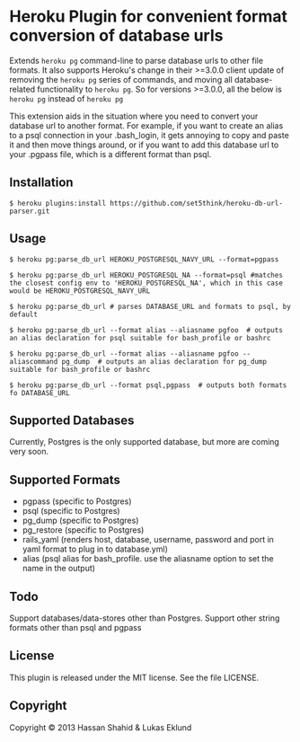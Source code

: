 # Heroku Plugin for convenient format conversion of database urls

Extends `heroku pg` command-line to parse database urls to other file formats.  It also supports Heroku's change in their >=3.0.0 client update of removing the `heroku pg` series of commands, and moving all database-related functionality to `heroku pg`.  So for versions >=3.0.0, all the below is `heroku pg` instead of `heroku pg`

This extension aids in the situation where you need to convert your database url to another format.  For example, if you want to create an alias to a psql connection in your .bash\_login, it gets annoying to copy and paste it and then move things around, or if you want to add this database url to your .pgpass file, which is a different format than psql.

## Installation

    $ heroku plugins:install https://github.com/set5think/heroku-db-url-parser.git

## Usage

    $ heroku pg:parse_db_url HEROKU_POSTGRESQL_NAVY_URL --format=pgpass

    $ heroku pg:parse_db_url HEROKU_POSTGRESQL_NA --format=psql #matches the closest config env to 'HEROKU_POSTGRESQL_NA', which in this case would be HEROKU_POSTGRESQL_NAVY_URL

    $ heroku pg:parse_db_url # parses DATABASE_URL and formats to psql, by default

    $ heroku pg:parse_db_url --format alias --aliasname pgfoo  # outputs an alias declaration for psql suitable for bash_profile or bashrc

    $ heroku pg:parse_db_url --format alias --aliasname pgfoo --aliascommand pg_dump  # outputs an alias declaration for pg_dump suitable for bash_profile or bashrc

    $ heroku pg:parse_db_url --format psql,pgpass  # outputs both formats fo DATABASE_URL

## Supported Databases

Currently, Postgres is the only supported database, but more are coming very soon.

## Supported Formats

- pgpass (specific to Postgres)
- psql (specific to Postgres)
- pg\_dump (specific to Postgres)
- pg\_restore (specific to Postgres)
- rails\_yaml (renders host, database, username, password and port in yaml format to plug in to database.yml)
- alias (psql alias for bash\_profile. use the aliasname option to set the name in the output)

## Todo

Support databases/data-stores other than Postgres.
Support other string formats other than psql and pgpass

## License

This plugin is released under the MIT license. See the file LICENSE.

## Copyright

Copyright &copy; 2013 Hassan Shahid & Lukas Eklund

[Contact]: mailto:set5think@gmail.com?subject=0Heroku%20DB%20URL%20Parser%20Plugin
